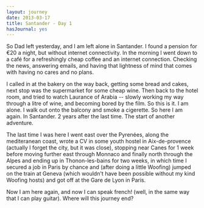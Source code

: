 ```yaml
---
layout: journey
date: 2013-03-17
title: Santander - Day 1
hasJournal: yes
---
```

So Dad left yesterday, and I am left alone in Santander. I found a pension for €20 a night, but without internet connectivity. In the morning I went down to a café for a refreshingly cheap coffee and an internet connection. Checking the news, answering emails, and having that lightness of mind that comes with having no cares and no plans.

I called in at the bakery on the way back, getting some bread and cakes, next stop was the supermarket for some cheap wine. Then back to the hotel room, and tried to watch Laurance of Arabia -- slowly working my way through a litre of wine, and becoming bored by the film. So this is it. I am alone. I walk out onto the balcony and smoke a cigerette. So here I am again. In Santander. 2 years after the last time. The start of another adventure.

The last time I was here I went east over the Pyrenées, along the mediteranean coast, wrote a CV in some youth hostel in Aix-de-provence (actually I forget the city, but it was close), stopping near Canes for 1 week before moving further east through Monnaco and finally north through the Alpes and ending up in Thonon-les-bains for two weeks, in which time I secured a job in Paris by chance and (after doing a little Woofing) jumped on the train at Geneva (which wouldn't have been possible without my kind Woofing hosts) and got off at the Gare de Lyon in Paris.

Now I am here again, and now I can speak french! (well, in the same way that I can play guitar). Where will this journey end?